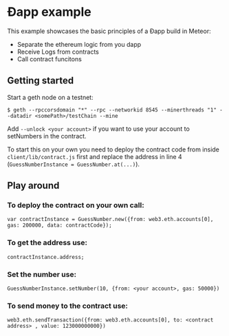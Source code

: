 # Ðapp example

This example showcases the basic principles of a Ðapp build in Meteor:

- Separate the ethereum logic from you dapp
- Receive Logs from contracts
- Call contract funcitons

## Getting started

Start a geth node on a testnet:

    $ geth --rpccorsdomain "*" --rpc --networkid 8545 --minerthreads "1" --datadir <somePath>/testChain --mine

Add `--unlock <your account>` if you want to use your account to setNumbers in the contract.


To start this on your own you need to deploy the contract code from inside `client/lib/contract.js` first and replace the address in line 4 (`GuessNumberInstance = GuessNumber.at(...)`).


## Play around

### To deploy the contract on your own call:

    var contractInstance = GuessNumber.new({from: web3.eth.accounts[0], gas: 200000, data: contractCode});

### To get the address use:

    contractInstance.address;




### Set the number use:

    GuessNumberInstance.setNumber(10, {from: <your account>, gas: 50000})



### To send money to the contract use:

    web3.eth.sendTransaction({from: web3.eth.accounts[0], to: <contract address> , value: 123000000000})


